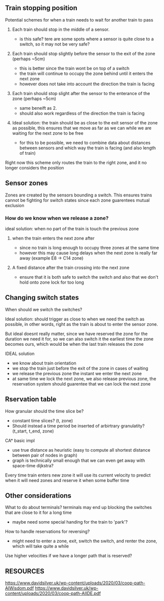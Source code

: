 
## Train stopping position
Potential schemes for when a train needs to wait for another train to pass

1. Each train should stop in the middle of a sensor.
    - is this safe? tere are some spots where a sensor is quite close to a switch, so it may not be very safe?

2. Each train should stop slightly before the sensor to the exit of the zone (perhaps ~5cm)
    - this is better since the train wont be on top of a switch
    - the train will continue to occupy the zone behind until it enters the next zone
    - however does not take into account the direction the train is facing

3. Each train should stop slight after the sensor to the enterance of the zone (perhaps ~5cm)
    - same beneift as 2.
    - should also work regardless of the direction the train is facing

4. Ideal solution: the train should be as close to the exit sensor of the zone as possible, this ensures that we move as far as we can while we are waiting for the next zone to be free
    - for this to be possible, we need to combine data about distances between sensors and which way the train is facing (and also length of train)

Right now this scheme only routes the train to the right zone, and it no longer considers the position

## Sensor zones
Zones are created by the sensors bounding a switch. This ensures trains cannot be fighting for switch states since each zone guarentees mutual exclusion

### How do we know when we release a zone?
ideal solution: when no part of the train is touch the previous zone

1. when the train enters the next zone after
    - since no train is long enough to occupy three zones at the same time
    - however this may cause long delays when the next zone is really far away (example E8 -> C14 zone)

2. A fixed distance after the train crossing into the next zone
    - ensure that it is both safe to switch the switch and also that we don't hold onto zone lock for too long

## Changing switch states

When should we switch the switches?

Ideal solution: should trigger as close to when we need the switch as possible, in other words, right as the train is about to enter the sensor zone.

But ideal doesnt really matter, since we have reserved the zone for the duration we need it for, so we can also switch it the earliest time the zone becomes ours, which would be when the last train releases the zone



IDEAL solution
- we know about train orientation
- we stop the train just before the exit of the zone in cases of waiting
- we release the previous zone the instant we enter the next zone
- at same time we lock the next zone, we also release previous zone, the reservation system should guarentee that we can lock the next zone

## Rservation table

How granular should the time slice be?
- constant time slices? (t, zone)
- Should instead a time period be inserted of arbirtrary granulatity? (t_start, t_end, zone)

CA* basic impl
- use true distance as heuristic (easy to compute all shortest distance between pair of nodes in graph)
- graph is technically small enough that we can even get away with space-time dijkstra?

Every time train enters new zone it will use its current velocity to predict when it will need zones and reserve it when some buffer time

## Other considerations

What to do about terminals? terminals may end up blocking the switches that are close to it for a long time
- maybe need some special handing for the train to 'park'?

How to handle reservations for reversing?
- might need to enter a zone, exit, switch the switch, and renter the zone, which will take quite a while

Use higher velocities if we have a longer path that is reserved?


## RESOURCES

https://www.davidsilver.uk/wp-content/uploads/2020/03/coop-path-AIWisdom.pdf
https://www.davidsilver.uk/wp-content/uploads/2020/03/coop-path-AIIDE.pdf
